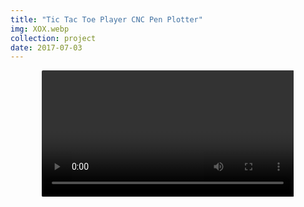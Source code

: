 ```yaml
---
title: "Tic Tac Toe Player CNC Pen Plotter"
img: XOX.webp
collection: project
date: 2017-07-03 
---
```


<center>
<video style="width:80.0%;border-radius: 2px;" controls>
  <poster src="/images/XOX.webp">
  <source src="/videos/tic-tac-toe-player.mp4" type="video/mp4">
Your browser does not support the video tag.
</video>
</center>
